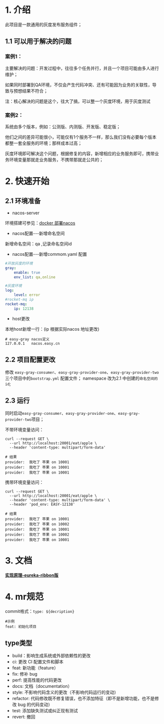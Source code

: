 # 1. 介绍
此项目是一款通用的灰度发布服务组件；

## 1.1 可以用于解决的问题

### 案例1：

主要解决的问题：开发过程中，往往多个任务并行，并且一个项目可能由多人进行维护；

如果同时部署到QA环境，不仅会产生代码冲突、还有可能因为业务的关联性，导致与预想结果不符合；

注：核心解决的问题是这个，往大了搞，可以整一个灰度环境，用于灰度测试

### 案例2：


系统由多个版本，例如：公测版、内测版、开发版、稳定版；

他们之间的差异可能很小，可能仅有1个服务不一样，那么我们没有必要每个版本都整一套全服务的环境；那样成本过高；

灰度环境即可解决这个问题，根据修复的内容，新增相应的业务服务即可，携带业务环境变量那就走业务服务，不携带那就走公共的；


# 2. 快速开始
## 2.1 环境准备

- nacos-server
 
环境搭建可参见：[docker 部署nacos](https://github.com/haopenge/interview/blob/master/docker/nacos-docker-2.0.2/README_ZH.md)

- nacos配置---新增命名空间

新增命名空间：qa ,记录命名空间id

- nacos配置---新增commom.yaml 配置

```yaml
#开放灰度的环境
gray:
    enable: true
    env_list: qa,online

#灰度环境
log:
    level: error
#rocket-mq ip
rocket-mq:
    ip: 12138
```

- host更改

本地host新增一行：(ip 根据实际nacos 地址更改)

```shell
# easy-gray nacos定义
127.0.0.1	nacos.easy.cn
```

## 2.2 项目配置更改

修改 `easy-gray-consumer`、`easy-gray-provider-one`、`easy-gray-provider-two` 三个项目中的`bootstrap.yml` 配置文件；
namespace 改为2.1 中创建的`命名空间的id`;

## 2.3 运行
同时启动`easy-gray-consumer`、`easy-gray-provider-one`、`easy-gray-provider-two`项目；

不带环境变量访问：
```shell
curl --request GET \
  --url http://localhost:20001/eat/apple \
  --header 'content-type: multipart/form-data'

# 结果
provider:  我吃了 苹果 on 10001
provider:  我吃了 苹果 on 10001
provider:  我吃了 苹果 on 10001
```

携带环境变量访问：
```shell
curl --request GET \
  --url http://localhost:20001/eat/apple \
  --header 'content-type: multipart/form-data' \
  --header 'pod_env: EASY-12138'
  
# 结果
provider:  我吃了 苹果 on 10001
provider:  我吃了 苹果 on 10002
provider:  我吃了 苹果 on 10001
provider:  我吃了 苹果 on 10002
provider:  我吃了 苹果 on 10001
```

# 3. 文档

[**实现原理-eureka-ribbon版**](doc/实现原理-eureka-ribbon版.md)

# 4. mr规范

commit格式：`type: ${decription}`
```shell
#示例
feat: 初始化项目
```
    
## type类型
- build：影响生成系统或外部依赖性的更改
- ci: 更改 CI 配置文件和脚本
- feat: 新功能（feature）
- fix: 修补 bug
- perf: 提高性能的代码更改
- docs: 文档（documentation）
- style: 不影响代码含义的更改（不影响代码运行的变动）
- refactor: 代码修改既不修复错误，也不添加特征（即不是新增功能，也不是修改 bug 的代码变动）
- test: 添加缺失测试或纠正现有测试
- revert: 撤回
